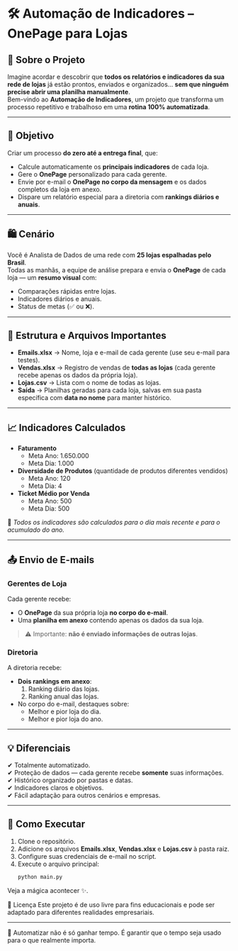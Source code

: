 # 🛠️ Automação de Indicadores – OnePage para Lojas

## 📌 Sobre o Projeto
Imagine acordar e descobrir que **todos os relatórios e indicadores da sua rede de lojas** já estão prontos, enviados e organizados… **sem que ninguém precise abrir uma planilha manualmente**.  
Bem-vindo ao **Automação de Indicadores**, um projeto que transforma um processo repetitivo e trabalhoso em uma **rotina 100% automatizada**.

---

## 🎯 Objetivo
Criar um processo **do zero até a entrega final**, que:
- Calcule automaticamente os **principais indicadores** de cada loja.
- Gere o **OnePage** personalizado para cada gerente.
- Envie por e-mail o **OnePage no corpo da mensagem** e os dados completos da loja em anexo.
- Dispare um relatório especial para a diretoria com **rankings diários e anuais**.

---

## 🛍️ Cenário
Você é Analista de Dados de uma rede com **25 lojas espalhadas pelo Brasil**.  
Todas as manhãs, a equipe de análise prepara e envia o **OnePage** de cada loja — um **resumo visual** com:
- Comparações rápidas entre lojas.
- Indicadores diários e anuais.
- Status de metas (✅ ou ❌).

---

## 📂 Estrutura e Arquivos Importantes
- **Emails.xlsx** → Nome, loja e e-mail de cada gerente (use seu e-mail para testes).
- **Vendas.xlsx** → Registro de vendas de **todas as lojas** (cada gerente recebe apenas os dados da própria loja).
- **Lojas.csv** → Lista com o nome de todas as lojas.
- **Saída** → Planilhas geradas para cada loja, salvas em sua pasta específica com **data no nome** para manter histórico.

---

## 📈 Indicadores Calculados
- **Faturamento**  
  - Meta Ano: 1.650.000  
  - Meta Dia: 1.000  
- **Diversidade de Produtos** (quantidade de produtos diferentes vendidos)  
  - Meta Ano: 120  
  - Meta Dia: 4  
- **Ticket Médio por Venda**  
  - Meta Ano: 500  
  - Meta Dia: 500  

📌 *Todos os indicadores são calculados para o dia mais recente e para o acumulado do ano.*

---

## 📤 Envio de E-mails

### Gerentes de Loja
Cada gerente recebe:
- O **OnePage** da sua própria loja **no corpo do e-mail**.  
- Uma **planilha em anexo** contendo apenas os dados da sua loja.  
> ⚠️ Importante: **não é enviado informações de outras lojas**.

### Diretoria
A diretoria recebe:
- **Dois rankings em anexo**:  
  1. Ranking diário das lojas.  
  2. Ranking anual das lojas.  
- No corpo do e-mail, destaques sobre:  
  - Melhor e pior loja do dia.  
  - Melhor e pior loja do ano.

---

## 💡 Diferenciais
✔ Totalmente automatizado.  
✔ Proteção de dados — cada gerente recebe **somente** suas informações.  
✔ Histórico organizado por pastas e datas.  
✔ Indicadores claros e objetivos.  
✔ Fácil adaptação para outros cenários e empresas.

---

## 🚀 Como Executar
1. Clone o repositório.
2. Adicione os arquivos **Emails.xlsx**, **Vendas.xlsx** e **Lojas.csv** à pasta raiz.
3. Configure suas credenciais de e-mail no script.
4. Execute o arquivo principal:
   ```bash
   python main.py
Veja a mágica acontecer ✨.

📜 Licença
Este projeto é de uso livre para fins educacionais e pode ser adaptado para diferentes realidades empresariais.

---

💌 Automatizar não é só ganhar tempo. É garantir que o tempo seja usado para o que realmente importa.

